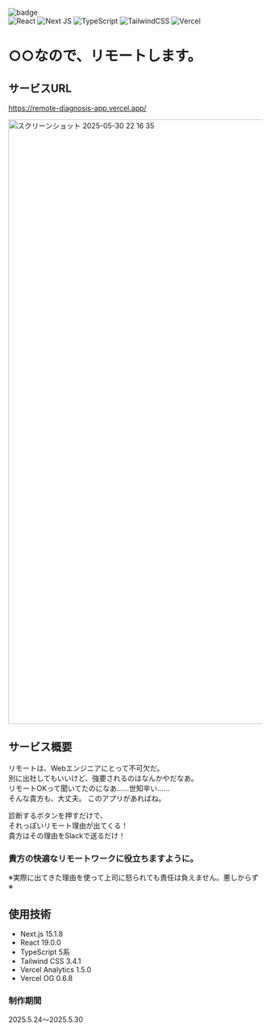 ![badge](https://img.shields.io/badge/thank%20you-for%20visiting-brightgreen)
<br>
![React](https://img.shields.io/badge/react-%2320232a.svg?style=for-the-badge&logo=react&logoColor=%2361DAFB)
![Next JS](https://img.shields.io/badge/Next-black?style=for-the-badge&logo=next.js&logoColor=white)
![TypeScript](https://img.shields.io/badge/typescript-%23007ACC.svg?style=for-the-badge&logo=typescript&logoColor=white)
![TailwindCSS](https://img.shields.io/badge/tailwindcss-%2338B2AC.svg?style=for-the-badge&logo=tailwind-css&logoColor=white)
![Vercel](https://img.shields.io/badge/vercel-%23000000.svg?style=for-the-badge&logo=vercel&logoColor=white)

# ○○なので、リモートします。
## サービスURL
https://remote-diagnosis-app.vercel.app/

<img width="1200" alt="スクリーンショット 2025-05-30 22 16 35" src="https://github.com/user-attachments/assets/87a4a48b-66f3-4248-a364-2ec7e9882fab" />

## サービス概要
リモートは、Webエンジニアにとって不可欠だ。<br>
別に出社してもいいけど、強要されるのはなんかやだなあ。<br>
リモートOKって聞いてたのになあ……世知辛い……<br>
そんな貴方も、大丈夫。
このアプリがあればね。

診断するボタンを押すだけで、<br>
それっぽいリモート理由が出てくる！<br>
貴方はその理由をSlackで送るだけ！

### 貴方の快適なリモートワークに役立ちますように。

※実際に出てきた理由を使って上司に怒られても責任は負えません。悪しからず※

## 使用技術
- Next.js 15.1.8
- React 19.0.0
- TypeScript 5系
- Tailwind CSS 3.4.1
- Vercel Analytics 1.5.0
- Vercel OG 0.6.8

### 制作期間
2025.5.24〜2025.5.30
